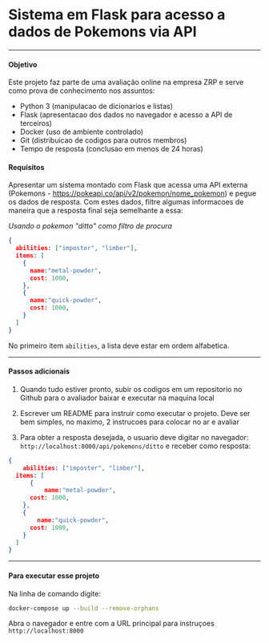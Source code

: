 # Sistema em Flask para acesso a dados de Pokemons via API

---

#### Objetivo

Este projeto faz parte de uma avaliação online na empresa ZRP e serve como prova de conhecimento nos assuntos:
- Python 3 (manipulacao de dicionarios e listas)
- Flask (apresentacao dos dados no navegador e acesso a API de terceiros)
- Docker (uso de ambiente controlado)
- Git (distribuicao de codigos para outros membros)
- Tempo de resposta (conclusao em menos de 24 horas)


#### Requisitos
Apresentar um sistema montado com Flask que acessa uma API externa (Pokemons - https://pokeapi.co/api/v2/pokemon/nome_pokemon) e pegue os dados de resposta.
Com estes dados, filtre algumas informacoes de maneira que a resposta final seja semelhante a essa:

*Usando o pokemon "ditto" como filtro de procura*
```json
{
  abilities: ["imposter", "limber"],
  items: [
    {
      name:"metal-powder",
      cost: 1000,
    }, 
    {
      name:"quick-powder",
      cost: 1000,
    }
  ]
}
```
No primeiro item `abilities`, a lista deve estar em ordem alfabetica.

---

#### Passos adicionais

1. Quando tudo estiver pronto, subir os codigos em um repositorio no Github para o avaliador baixar e executar na maquina local

2. Escrever um README para instruir como executar o projeto. Deve ser bem simples, no maximo, 2 instrucoes para colocar no ar e avaliar

3. Para obter a resposta desejada, o usuario deve digitar no navegador: `http://localhost:8000/api/pokemons/ditto` e receber como resposta:
```json
{
    abilities: ["imposter", "limber"],
  items: [
      {
          name:"metal-powder",
      cost: 1000,
    }, 
    {
        name:"quick-powder",
      cost: 1000,
    }
  ]
}
```

---

#### Para executar esse projeto

Na linha de comando digite:
```sh
docker-compose up --build --remove-orphans
```
Abra o navegador e entre com a URL principal para instruçoes
`http://localhost:8000`